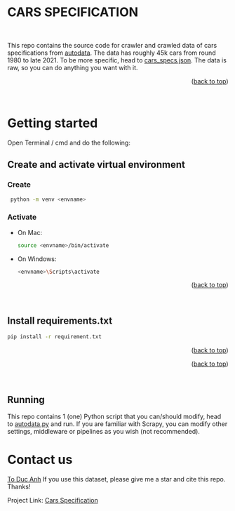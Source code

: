 # CARS SPECIFICATION
<br>

This repo contains the source code for crawler and crawled data of cars specifications from 
[autodata](auto-data.net). The data has roughly 45k cars from round 1980 to late 2021. To be more specific, head to
[cars_specs.json](car_specifications/car_specifications/resources/cars_specs.json). The data is raw, so you can do 
anything you want with it.

<p align="right">(<a href="#top">back to top</a>)</p>
<br>

# Getting started

Open Terminal / cmd and do the following:
## Create and activate virtual environment
### Create
 ```sh
  python -m venv <envname>
  ```

### Activate

- On Mac:
  ```sh
  source <envname>/bin/activate
  ```
- On Windows:
  ```sh
  <envname>\Scripts\activate
  ```

<p align="right">(<a href="#top">back to top</a>)</p>
<br>

## Install requirements.txt
  ```sh
  pip install -r requirement.txt
  ```
<p align="right">(<a href="#top">back to top</a>)</p>

<p align="right">(<a href="#top">back to top</a>)</p>
<br>

## Running
This repo contains 1 (one) Python script that you can/should modify, head to 
[autodata.py](car_specifications/car_specifications/spiders/autodata.py) and run. If you are familiar with Scrapy,
you can modify other settings, middleware or pipelines as you wish (not recommended). 

# Contact us
[To Duc Anh](mailto:toducanh2001@gmail.com)
If you use this dataset, please give me a star and cite this repo. Thanks!

Project Link: [Cars Specification](https://github.com/Hyprnx/cars_specifications)